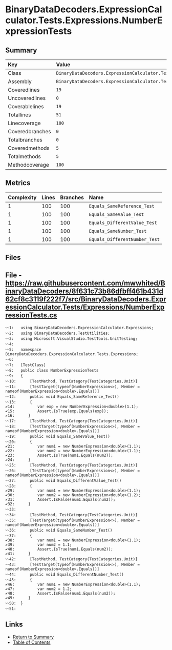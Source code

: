 ﻿# BinaryDataDecoders.ExpressionCalculator.Tests.Expressions.NumberExpressionTests

## Summary

| Key             | Value                                                                             |
| :-------------- | :-------------------------------------------------------------------------------- |
| Class           | `BinaryDataDecoders.ExpressionCalculator.Tests.Expressions.NumberExpressionTests` |
| Assembly        | `BinaryDataDecoders.ExpressionCalculator.Tests`                                   |
| Coveredlines    | `19`                                                                              |
| Uncoveredlines  | `0`                                                                               |
| Coverablelines  | `19`                                                                              |
| Totallines      | `51`                                                                              |
| Linecoverage    | `100`                                                                             |
| Coveredbranches | `0`                                                                               |
| Totalbranches   | `0`                                                                               |
| Coveredmethods  | `5`                                                                               |
| Totalmethods    | `5`                                                                               |
| Methodcoverage  | `100`                                                                             |

## Metrics

| Complexity | Lines | Branches | Name                          |
| :--------- | :---- | :------- | :---------------------------- |
| 1          | 100   | 100      | `Equals_SameReference_Test`   |
| 1          | 100   | 100      | `Equals_SameValue_Test`       |
| 1          | 100   | 100      | `Equals_DifferentValue_Test`  |
| 1          | 100   | 100      | `Equals_SameNumber_Test`      |
| 1          | 100   | 100      | `Equals_DifferentNumber_Test` |

## Files

## File - https://raw.githubusercontent.com/mwwhited/BinaryDataDecoders/8f631c73b86dfbff461b431d62cf8c3119f222f7/src/BinaryDataDecoders.ExpressionCalculator.Tests/Expressions/NumberExpressionTests.cs

```CSharp
〰1:   using BinaryDataDecoders.ExpressionCalculator.Expressions;
〰2:   using BinaryDataDecoders.TestUtilities;
〰3:   using Microsoft.VisualStudio.TestTools.UnitTesting;
〰4:   
〰5:   namespace BinaryDataDecoders.ExpressionCalculator.Tests.Expressions;
〰6:   
〰7:   [TestClass]
〰8:   public class NumberExpressionTests
〰9:   {
〰10:      [TestMethod, TestCategory(TestCategories.Unit)]
〰11:      [TestTarget(typeof(NumberExpression<>), Member = nameof(NumberExpression<double>.Equals))]
〰12:      public void Equals_SameReference_Test()
〰13:      {
✔14:          var exp = new NumberExpression<double>(1.1);
✔15:          Assert.IsTrue(exp.Equals(exp));
✔16:      }
〰17:      [TestMethod, TestCategory(TestCategories.Unit)]
〰18:      [TestTarget(typeof(NumberExpression<>), Member = nameof(NumberExpression<double>.Equals))]
〰19:      public void Equals_SameValue_Test()
〰20:      {
✔21:          var num1 = new NumberExpression<double>(1.1);
✔22:          var num2 = new NumberExpression<double>(1.1);
✔23:          Assert.IsTrue(num1.Equals(num2));
✔24:      }
〰25:      [TestMethod, TestCategory(TestCategories.Unit)]
〰26:      [TestTarget(typeof(NumberExpression<>), Member = nameof(NumberExpression<double>.Equals))]
〰27:      public void Equals_DifferentValue_Test()
〰28:      {
✔29:          var num1 = new NumberExpression<double>(1.1);
✔30:          var num2 = new NumberExpression<double>(1.2);
✔31:          Assert.IsFalse(num1.Equals(num2));
✔32:      }
〰33:  
〰34:      [TestMethod, TestCategory(TestCategories.Unit)]
〰35:      [TestTarget(typeof(NumberExpression<>), Member = nameof(NumberExpression<double>.Equals))]
〰36:      public void Equals_SameNumber_Test()
〰37:      {
✔38:          var num1 = new NumberExpression<double>(1.1);
✔39:          var num2 = 1.1;
✔40:          Assert.IsTrue(num1.Equals(num2));
✔41:      }
〰42:      [TestMethod, TestCategory(TestCategories.Unit)]
〰43:      [TestTarget(typeof(NumberExpression<>), Member = nameof(NumberExpression<double>.Equals))]
〰44:      public void Equals_DifferentNumber_Test()
〰45:      {
✔46:          var num1 = new NumberExpression<double>(1.1);
✔47:          var num2 = 1.2;
✔48:          Assert.IsFalse(num1.Equals(num2));
✔49:      }
〰50:  }
〰51:  
```

## Links

* [Return to Summary](Summary.md)
* [Table of Contents](../TOC.md)


